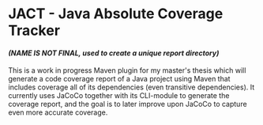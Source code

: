 # JACT - Java Absolute Coverage Tracker
#### *(NAME IS NOT FINAL, used to create a unique report directory)*

This is a work in progress Maven plugin for my master's thesis which will generate a code coverage report of a Java 
project using Maven that includes coverage all of its dependencies (even transitive dependencies). It currently uses
JaCoCo together with its CLI-module to generate the coverage report, and the goal is to later improve upon JaCoCo to 
capture even more accurate coverage.